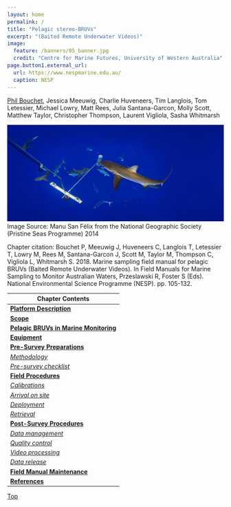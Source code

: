 ```yaml
---
layout: home
permalink: /
title: "Pelagic stereo-BRUVs"
excerpt: "(Baited Remote Underwater Videos)"
image:
  feature: /banners/05_banner.jpg
  credit: "Centre for Marine Futures, University of Western Australia"
page.button1.external_url:
  url: https://www.nespmarine.edu.au/
  caption: NESP
---
```


[Phil Bouchet](mailto:pjbouchet@gmail.com), Jessica Meeuwig, Charlie Huveneers, Tim Langlois, Tom Letessier, Michael Lowry, Matt Rees, Julia Santana-Garcon, Molly Scott, Matthew Taylor, Christopher Thompson, Laurent Vigliola, Sasha Whitmarsh

![](images/pelagic.jpg)
Image Source: Manu San Félix from the National Geographic Society (Pristine Seas Programme) 2014

Chapter citation:
Bouchet P, Meeuwig J, Huveneers C, Langlois T, Letessier T, Lowry M, Rees M, Santana-Garcon J, Scott M, Taylor M, Thompson C, Vigliola L, Whitmarsh S. 2018. Marine sampling field manual for pelagic BRUVs (Baited Remote Underwater Videos). In Field Manuals for Marine Sampling to Monitor Australian Waters, Przeslawski R, Foster S (Eds). National Environmental Science Programme (NESP). pp. 105-132.


| Chapter Contents                                                                                                           |
|----------------------------------------------------------------------------------------------------------------------------|
|  **[Platform Description](https://pelagic-bruvs-field-manual.github.io/platform-description)**                             | 
|  **[Scope](https://pelagic-bruvs-field-manual.github.io/scope)**                                                           |   
|  **[Pelagic BRUVs in Marine Monitoring](https://pelagic-bruvs-field-manual.github.io/pelagic-bruvs-in-marine-monitoring)** |
|  **[Equipment](https://pelagic-bruvs-field-manual.github.io/equipment)**                                                   |
|  **[Pre-Survey Preparations](https://pelagic-bruvs-field-manual.github.io/pre-survey-preparations)**                       |
|       _[Methodology](https://pelagic-bruvs-field-manual.github.io/pre-survey-preparations#methodology)_                    |
|       _[Pre-survey checklist](https://pelagic-bruvs-field-manual.github.io/pre-survey-preparations#pre-survey-checklist)_  |
|  **[Field Procedures](https://pelagic-bruvs-field-manual.github.io/field-procedures)**                                     |   
|       _[Calibrations](https://pelagic-bruvs-field-manual.github.io/field-procedures#calibrations)_                         |
|       _[Arrival on site](https://pelagic-bruvs-field-manual.github.io/field-procedures#arrival-on-site)_                   |
|       _[Deployment](https://pelagic-bruvs-field-manual.github.io/field-procedures#deployment)_                             |
|       _[Retrieval](https://pelagic-bruvs-field-manual.github.io/field-procedures#retrieval)_                               |
|  **[Post-Survey Procedures](https://pelagic-bruvs-field-manual.github.io/post-survey-procedures)**                         | 
|       _[Data management](https://pelagic-bruvs-field-manual.github.io/field-procedures#data-management)_                   |
|       _[Quality control](https://pelagic-bruvs-field-manual.github.io/field-procedures#quality-control)_                   |
|       _[Video processing](https://pelagic-bruvs-field-manual.github.io/field-procedures#video-processing)_                 |
|       _[Data release](https://pelagic-bruvs-field-manual.github.io/field-procedures#data-release)_                         |        
|  **[Field Manual Maintenance](https://pelagic-bruvs-field-manual.github.io/field-manual-maintenance)**                     |  
|  **[References](https://pelagic-bruvs-field-manual.github.io/references)**                                                 |                                            
<a href="#" class="scrollUpButton">Top</a>